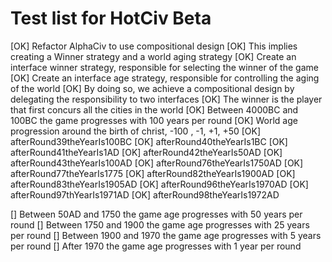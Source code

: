 Test list for HotCiv Beta
===================
[OK] Refactor AlphaCiv to use compositional design 
    [OK] This implies creating a Winner strategy and a world aging strategy 
    [OK] Create an interface winner strategy, responsible for selecting the winner of the game 
    [OK] Create an interface age strategy, responsible for controlling the aging of the world 
    [OK] By doing so, we achieve a compositional design by delegating the responsibility to two interfaces
[OK] The winner is the player that first concurs all the cities in the world 
[OK] Between 4000BC and 100BC the game progresses with 100 years per round 
[OK] World age progression around the birth of christ, -100 , -1, +1, +50
[OK] afterRound39theYearIs100BC
[OK] afterRound40theYearIs1BC
[OK] afterRound41theYearIs1AD
[OK] afterRound42theYearIs50AD
[OK] afterRound43theYearIs100AD
[OK] afterRound76theYearIs1750AD
[OK] afterRound77theYearIs1775
[OK] afterRound82theYearIs1900AD 
[OK] afterRound83theYearIs1905AD
[OK] afterRound96theYearIs1970AD
[OK] afterRound97thYearIs1971AD
[OK] afterRound98theYearIs1972AD

[] Between 50AD and 1750 the game  age progresses with 50 years per round 
[] Between 1750 and 1900 the game age progresses with 25 years per round
[] Between 1900 and 1970 the game age progresses with 5 years per round 
[] After 1970 the game age progresses with 1 year per round